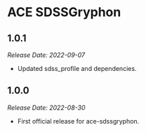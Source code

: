 # ACE SDSSGryphon

1.0.1
--------------------------------------------------------------------------------
_Release Date: 2022-09-07_

- Updated sdss_profile and dependencies.

1.0.0
--------------------------------------------------------------------------------
_Release Date: 2022-08-30_

- First official release for ace-sdssgryphon.